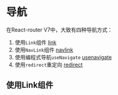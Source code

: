 # 导航

在React-router V7中，大致有四种导航方式：

1. 使用`Link`组件 [link](./apis/link)
2. 使用`NavLink`组件 [navlink](./apis/navlink)
3. 使用编程式导航`useNavigate` [usenavigate](./hooks/useNavigate)
4. 使用`redirect`重定向 [redirect](./apis/redirect)

## 使用Link组件







